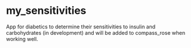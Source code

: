 # my_sensitivities
App for diabetics to determine their sensitivities to insulin and carbohydrates (in development) and will be added to compass_rose when working well.
